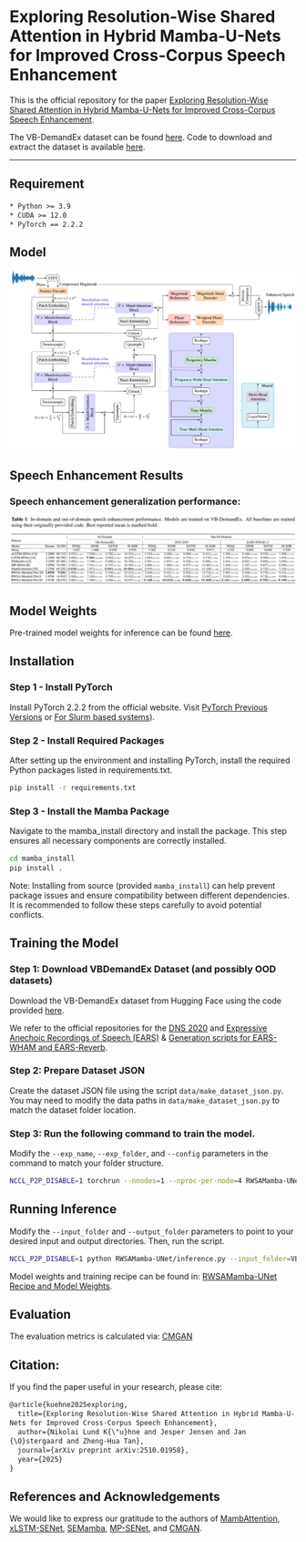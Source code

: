 # Exploring Resolution-Wise Shared Attention in Hybrid Mamba-U-Nets for Improved Cross-Corpus Speech Enhancement 
This is the official repository for the paper [Exploring Resolution-Wise Shared Attention in Hybrid Mamba-U-Nets for Improved Cross-Corpus Speech Enhancement](https://arxiv.org/abs/2510.01958).

The VB-DemandEx dataset can be found [here](https://huggingface.co/datasets/NikolaiKyhne/VB-DemandEx). Code to download and extract the dataset is available [here](https://github.com/NikolaiKyhne/RWSAMamba-UNet/blob/main/download_dataset.py).

---


## Requirement
    * Python >= 3.9
    * CUDA >= 12.0
    * PyTorch == 2.2.2

## Model

![RWSAMamba-UNet](https://github.com/NikolaiKyhne/RWSAMamba-UNet/blob/main/imgs/RWSA-MambaUNet.jpg)

## Speech Enhancement Results
### Speech enhancement generalization performance:
![VBDEMANDEx_Results](https://github.com/NikolaiKyhne/RWSAMamba-UNet/blob/main/imgs/results.jpg)

## Model Weights

Pre-trained model weights for inference can be found [here](https://github.com/NikolaiKyhne/RWSAMamba-UNet/tree/main/checkpoints).
## Installation

### Step 1 - Install PyTorch

Install PyTorch 2.2.2 from the official website. Visit [PyTorch Previous Versions](https://pytorch.org/get-started/previous-versions/) or [For Slurm based systems](https://hub.docker.com/r/pytorch/pytorch/tags)).

### Step 2 - Install Required Packages

After setting up the environment and installing PyTorch, install the required Python packages listed in requirements.txt.

```bash
pip install -r requirements.txt
```

### Step 3 - Install the Mamba Package

Navigate to the mamba_install directory and install the package. This step ensures all necessary components are correctly installed.

```bash
cd mamba_install
pip install .
```

Note: Installing from source (provided `mamba_install`) can help prevent package issues and ensure compatibility between different dependencies. It is recommended to follow these steps carefully to avoid potential conflicts.

## Training the Model

### Step 1: Download VBDemandEx Dataset (and possibly OOD datasets)
Download the VB-DemandEx dataset from Hugging Face using the code provided [here](https://github.com/NikolaiKyhne/MambAttention/blob/main/download_dataset.py).

We refer to the official repositories for the [DNS 2020](https://github.com/microsoft/DNS-Challenge/tree/interspeech2020/master) and [Expressive Anechoic Recordings of Speech (EARS)](https://github.com/facebookresearch/ears_dataset) & [Generation scripts for EARS-WHAM and EARS-Reverb](https://github.com/sp-uhh/ears_benchmark).

### Step 2: Prepare Dataset JSON

Create the dataset JSON file using the script `data/make_dataset_json.py`. You may need to modify the data paths in `data/make_dataset_json.py` to match the dataset folder location.

### Step 3: Run the following command to train the model.

Modify the `--exp_name`, `--exp_folder`, and `--config` parameters in the command to match your folder structure.

```bash
NCCL_P2P_DISABLE=1 torchrun --nnodes=1 --nproc-per-node=4 RWSAMamba-UNet/train.py --exp_name=seed3441 --exp_folder=results/ --config=RWSAMamba-UNet/checkpoints/RWSA_s.yaml
```

## Running Inference

Modify the `--input_folder` and `--output_folder` parameters to point to your desired input and output directories. Then, run the script.

```bash
NCCL_P2P_DISABLE=1 python RWSAMamba-UNet/inference.py --input_folder=VB-DemandEx/noisy_test --output_folder=output --checkpoint_file=results/g_00xxxxxx.pth --config=RWSAMamba-UNet/checkpoints/RWSA_s.yaml
```

Model weights and training recipe can be found in: [RWSAMamba-UNet Recipe and Model Weights](https://github.com/NikolaiKyhne/RWSAMamba-UNet/tree/main/checkpoints).

## Evaluation
The evaluation metrics is calculated via: [CMGAN](https://github.com/ruizhecao96/CMGAN/blob/main/src/tools/compute_metrics.py)  


## Citation:
If you find the paper useful in your research, please cite:
```
@article{kuehne2025exploring,
  title={Exploring Resolution-Wise Shared Attention in Hybrid Mamba-U-Nets for Improved Cross-Corpus Speech Enhancement},
  author={Nikolai Lund K{\"u}hne and Jesper Jensen and Jan {\O}stergaard and Zheng-Hua Tan},
  journal={arXiv preprint arXiv:2510.01958},
  year={2025}
}
```

## References and Acknowledgements
We would like to express our gratitude to the authors of [MambAttention](https://github.com/NikolaiKyhne/MambAttention), [xLSTM-SENet](https://github.com/NikolaiKyhne/xLSTM-SENet), [SEMamba](https://github.com/RoyChao19477/SEMamba), [MP-SENet](https://github.com/yxlu-0102/MP-SENet/tree/main), and [CMGAN](https://github.com/ruizhecao96/CMGAN).

